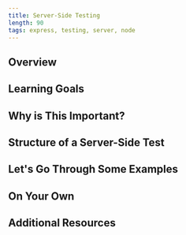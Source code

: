 ```yaml
---
title: Server-Side Testing
length: 90
tags: express, testing, server, node
---
```


## Overview

## Learning Goals

## Why is This Important?

## Structure of a Server-Side Test

## Let's Go Through Some Examples

## On Your Own

## Additional Resources

